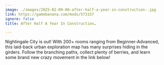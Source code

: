 ```yaml
---
image: ./images/2025-02-09-00-after-half-a-year-in-construction-.jpg
link: https://gamebanana.com/mods/573157
ignore: false
title: After Half A Year In Construction…

---
```


Nightingale City is out! With 200+ rooms ranging from Beginner-Advanced, this laid-back urban exploration map has many surprises hiding in the girders. Follow the branching paths, collect plenty of berries, and learn some brand new crazy movement in the link below!